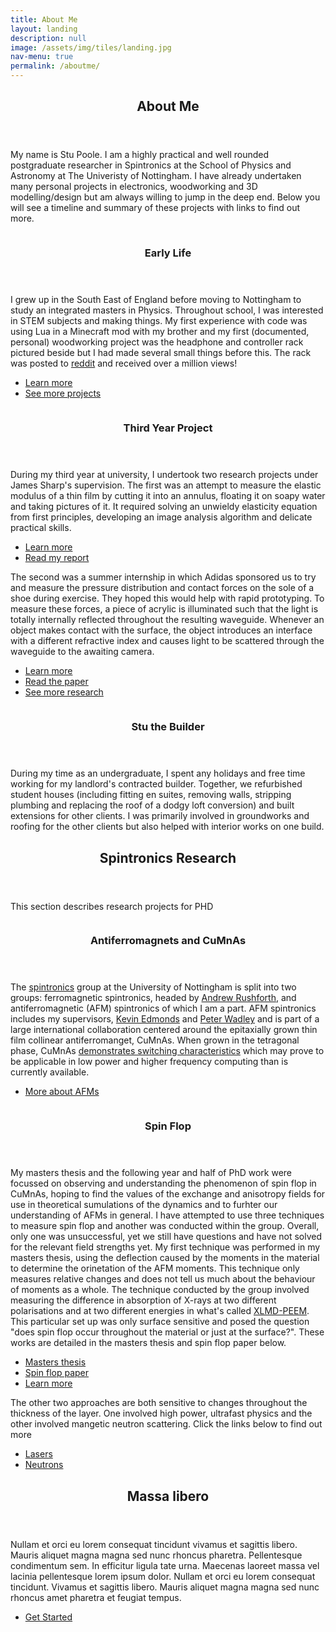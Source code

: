 ```yaml
---
title: About Me
layout: landing
description: null
image: /assets/img/tiles/landing.jpg
nav-menu: true
permalink: /aboutme/
---
```


<!-- Main -->
<div id="main">

<!-- One -->
<section id="one" class="spotlights">
	<div class="inner">
		<header class="major">
			<h2>About Me</h2>
		</header>
		<p>My name is Stu Poole. I am a highly practical and well rounded postgraduate researcher in Spintronics at the
		 School of Physics and Astronomy at The Univeristy of Nottingham. I have already undertaken many personal 
		 projects in electronics, woodworking and 3D modelling/design but am always willing to jump in the deep end. 
		 Below you will see a timeline and summary of these projects with links to find out more.</p>
	</div>
</section>

<!-- Two -->
<section id="two" class="spotlights">
	<section>
		<a href="/projects/peripheral_rack_images/" class="image">
			<img src="{% link /assets/img/projects/rack/01 - Final Product.jpg %}" alt="" data-position="center center" />
		</a>
		<div class="content">
			<div class="inner">
				<header class="major">
					<h3>Early Life</h3>
				</header>
				<p> I grew up in the South East of England before moving to Nottingham to study an 
                integrated masters in Physics. Throughout school, I was interested in STEM subjects and making things. 
                My first experience with code was using Lua in a Minecraft mod with my brother and my first (documented, 
                personal) woodworking project was the headphone and controller rack pictured beside but I had made 
                several small things before this. The rack was posted to <a href="https://reddit.com">reddit</a> and 
                received over a million views!</p>
				<ul class="actions">
					<li><a href="/projects/peripheral_rack/" class="button">Learn more</a></li>
					<li><a href="/projects/" class="button">See more projects</a></li>
				</ul>
			</div>
		</div>
	</section>
	<section>
		<a href="/research/thin_film/" class="image">
			<img src="{% link assets/img/research/thin/newWrinkledImage-39-66-a=39-b=90.png %}" alt="" data-position="center center" />
		</a>
		<div class="content">
			<div class="inner">
				<header class="major">
					<h3>Third Year Project</h3>
				</header>
				<p>During my third year at university, I undertook two research projects under 
				<a hred="https://twitter.com/JamesSSharp">James Sharp's</a> supervision. The first was an attempt to 
				measure the elastic modulus of a thin film by cutting it into an annulus, floating it on soapy water and
				 taking pictures of it. It required solving an unwieldy elasticity equation from first principles, 
				 developing an image analysis algorithm and delicate practical skills.</p>
				<ul class="actions">
					<li><a href="/research/thin_film/" class="button">Learn more</a></li>
					<li><a href="assets/pdfs/Thin Film Wrinkling.pdf" target="_blank" class="button">Read my report</a></li>
				</ul>
                <p>The second was a summer internship in which Adidas sponsored us to try and measure the pressure 
                distribution and contact forces on the sole of a shoe during exercise. They hoped this would help with 
                rapid prototyping. To measure these forces, a piece of acrylic is illuminated such that the light is 
                totally internally reflected throughout the resulting waveguide. Whenever an object makes contact with 
                the surface, the object introduces an interface with a different refractive index and causes light to 
                be scattered through the waveguide to the awaiting camera. </p>
                <ul class="actions">
                    <li><a href="/research/contact_forces/" class="button">Learn more</a></li>
                    <li><a href="https://journals.aps.org/prapplied/abstract/10.1103/PhysRevApplied.10.034051" target="_blank" class="button">Read the paper</a></li>
                    <li><a href="/research/" class="button">See more research</a></li>
                </ul>
			</div>
		</div>
	</section>
	<section>
		<a href="generic.html" class="image">
			<img src="{% link assets/images/pic09.jpg %}" alt="" data-position="top center" />
		</a>
		<div class="content">
			<div class="inner">
				<header class="major">
					<h3>Stu the Builder</h3>
				</header>
				<p>During my time as an undergraduate, I spent any holidays and free time working for my landlord's 
				contracted builder. Together, we refurbished student houses (including fitting en suites, removing 
				walls, stripping plumbing and replacing the roof of a dodgy loft conversion) and built extensions for 
				other clients. I was primarily involved in groundworks and roofing for the other clients but also helped
				 with interior works on one build.</p>
			</div>
		</div>
	</section>
</section>

<!-- Three -->
<section id="three" class="spotlights">
	<div class="inner">
		<header class="major">
			<h2>Spintronics Research</h2>
		</header>
		<p>This section describes research projects for PHD</p>
	</div>
</section>

<!-- Four -->
<section id="four" class="spotlights">
	<section>
		<a href="" class="image">
			<img src="{% link assets/img/research/spinflop/CuMnAs.png%}" alt="" data-position="center center" />
		</a>
		<div class="content">
			<div class="inner">
				<header class="major">
					<h3>Antiferromagnets and CuMnAs</h3>
				</header>
				<p> The <a href="https://en.wikipedia.org/wiki/Spintronics">spintronics</a> group at the University of 
				Nottingham is split into two groups: ferromagnetic spintronics, headed by 
				<a href="https://www.nottingham.ac.uk/physics/people/andrew.rushforth">Andrew Rushforth</a>, and 
				antiferromagnetic (AFM) spintronics of which I am a part. AFM spintronics includes my supervisors, 
				<a href="https://www.nottingham.ac.uk/Physics/People/kevin.edmonds">Kevin Edmonds</a> and
				 <a href="https://www.nottingham.ac.uk/physics/people/peter.wadley">Peter Wadley</a> and is part of a 
				 large international collaboration centered around the 
				epitaxially grown thin film collinear antiferromanget, CuMnAs. When grown in the tetragonal phase, 
				CuMnAs <a href="https://scholar.google.com/scholar?cluster=1087947713284700550&hl=en&as_sdt=0,5">demonstrates 
				switching characteristics</a> which may prove to be applicable in low power and higher frequency 
				computing than is currently available.</p>
				<!-- # todo: need to write about supervisors and works and applications (briefly) and links to good sources of further info.-->
				<ul class="actions">
					<li><a href="https://scholar.google.com/scholar?cluster=7807042199177913451&hl=en&as_sdt=0,5" class="button">More about AFMs</a></li>
				</ul>
			</div>
		</div>
	</section>
	<section>
		<a href="/research/neutrons" class="image">
			<img src="{% link assets/img/research/spinflop/xmld.png %}" alt="" data-position="center center" />
		</a>
		<div class="content">
			<div class="inner">
				<header class="major">
					<h3>Spin Flop</h3>
				</header>
				<p> My masters thesis and the following year and half of PhD work were focussed on observing and 
				understanding the phenomenon of spin flop in CuMnAs, hoping to find the values of the exchange and 
				anisotropy fields for use in theoretical sumulations of the dynamics and to furhter our understanding of
				 AFMs in general. I have attempted to use three techniques to measure spin flop and another was 
				 conducted within the group. Overall, only one was unsuccessful, yet we still have questions and have 
				 not solved for the relevant field strengths yet. My first technique was performed in my masters thesis,
				  using the deflection caused by the moments in the material to determine the orinetation of the AFM 
				  moments. This technique only measures relative changes and does not tell us much about the behaviour 
				  of moments as a whole. The technique conducted by the group involved measuring the difference in 
				  absorption of X-rays at two different polarisations and at two different energies in what's called 
				  <a target="_blank" href="https://www.diamond.ac.uk/Instruments/Techniques/Spectroscopy/XMLD.html">XLMD-PEEM</a>. 
				  This particular set up was only surface sensitive and posed the question "does spin flop occur 
				  throughout the material or just at the surface?". These works are detailed in the masters thesis and spin flop paper below.</p>
                <ul class="actions">
                    <li><a href="assets/pdf/spin_flop.pdf/" class="button">Masters thesis</a></li>
                    <li><a href="https://scholar.google.com/scholar?cluster=17203867773406290981&hl=en&as_sdt=0,5" target="_blank" class="button">Spin flop paper</a></li>
                    <li><a href="/research/spin_flop/" class="button">Learn more</a></li>
                </ul>
                <p>The other two approaches are both sensitive to changes throughout the thickness of the layer. One 
                involved high power, ultrafast physics and the other involved mangetic neutron scattering. Click the 
                links below to find out more </p>
				<ul class="actions">
                    <li><a href="/research/lasers/" class="button">Lasers</a></li>
                    <li><a href="/research/neutrons" class="button">Neutrons</a></li>
				</ul>
			</div>
		</div>
	</section>

</section>

<!-- Four -->
<section id="five">
	<div class="inner">
		<header class="major">
			<h2>Massa libero</h2>
		</header>
		<p>Nullam et orci eu lorem consequat tincidunt vivamus et sagittis libero. Mauris aliquet magna magna sed nunc rhoncus pharetra. Pellentesque condimentum sem. In efficitur ligula tate urna. Maecenas laoreet massa vel lacinia pellentesque lorem ipsum dolor. Nullam et orci eu lorem consequat tincidunt. Vivamus et sagittis libero. Mauris aliquet magna magna sed nunc rhoncus amet pharetra et feugiat tempus.</p>
		<ul class="actions">
			<li><a href="generic.html" class="button next">Get Started</a></li>
		</ul>
	</div>
</section>

</div>
